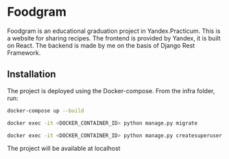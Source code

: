 # Foodgram

Foodgram is an educational graduation project in Yandex.Practicum. This is a website for sharing recipes. The frontend is provided by Yandex, it is built on React. The backend is made by me on the basis of Django Rest Framework.

## Installation

The project is deployed using the Docker-compose. From the infra folder, run:

```bash
docker-compose up --build

docker exec -it <DOCKER_CONTAINER_ID> python manage.py migrate

docker exec -it <DOCKER_CONTAINER_ID> python manage.py createsuperuser
```
The project will be available at localhost
